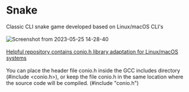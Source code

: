# Snake
Classic CLI snake game developed based on Linux/macOS CLI's
<br> 
<br>
![Screenshot from 2023-05-25 14-28-40](https://github.com/canetizen/Snake/assets/81326097/1c7478de-4b44-4d6b-9176-5e975c8e3873)
<br><br>
<a href="https://github.com/zoelabbb/conio.h">Helpful repository contains conio.h library adaptation for Linux/macOS systems</a> 
<br>
<br>
You can place the header file conio.h inside the GCC includes directory (#include <conio.h>), or keep the file conio.h in the same location where the source code will be compiled. (#include "conio.h") <br>


